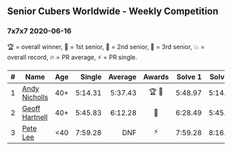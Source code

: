 ## Senior Cubers Worldwide - Weekly Competition
### 7x7x7 2020-06-16

🏆 = overall winner, 🥇 = 1st senior, 🥈 = 2nd senior, 🥉 = 3rd senior, 💥 = overall record, 🔥 = PR average, ⚡ = PR single.

| # | Name | Age | Single | Average | Awards | Solve 1 | Solve 2 | Solve 3 | Video |
| :--: | -- | :--: | --: | --: | :--: | --: | --: | --: | :-- |
| 1 | [Andy Nicholls](../../persons/andy_nicholls/777.md) | 40+ | 5:14.31 | 5:37.43 | 🏆 🥇 | 5:48.97 | 5:14.31 | 5:49.02 | [Link](https://www.facebook.com/events/256188575607890/permalink/258506312042783/) |
| 2 | [Geoff Hartnell](../../persons/geoff_hartnell/777.md) | 40+ | 5:45.83 | 6:12.28 | 🥈 | 6:28.49 | 5:45.83 | 6:22.49 | [Link](https://www.facebook.com/events/256188575607890/permalink/256977715528976/) |
| 3 | [Pete Lee](../../persons/pete_lee/777.md) | <40 | 7:59.28 | DNF | ⚡ | 7:59.28 | 8:16.71 | DNS | [Link](https://www.facebook.com/events/256188575607890/permalink/256481515578596/) |

<!-- Global site tag (gtag.js) - Google Analytics -->
<script async src="https://www.googletagmanager.com/gtag/js?id=UA-86348435-3"></script>
<script>window.dataLayer = window.dataLayer || []; function gtag() {dataLayer.push(arguments);} gtag('js', new Date()); gtag('config', 'UA-86348435-3');</script>
